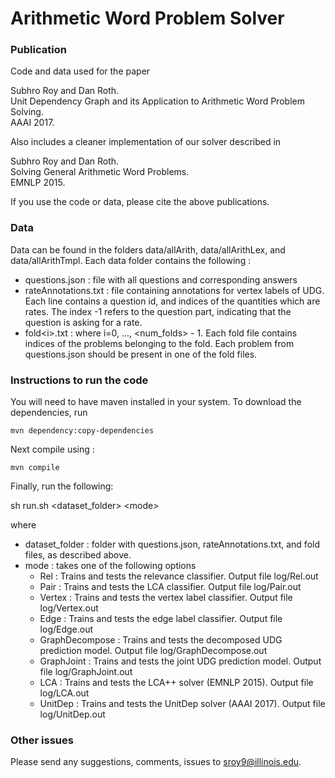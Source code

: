 # Arithmetic Word Problem Solver


### Publication

Code and data used for the paper

  Subhro Roy and Dan Roth.  
  Unit Dependency Graph and its Application to Arithmetic Word Problem Solving.  
  AAAI 2017.

Also includes a cleaner implementation of our solver described in

  Subhro Roy and Dan Roth.  
  Solving General Arithmetic Word Problems.  
  EMNLP 2015.

If you use the code or data, please cite the above publications.


### Data

Data can be found in the folders data/allArith, data/allArithLex, and data/allArithTmpl. Each data folder contains the following :

* questions.json :  file with all questions and corresponding answers
* rateAnnotations.txt : file containing annotations for vertex labels of UDG. Each line contains a question id, and indices of the quantities which are rates. The index -1 refers to the question part, indicating that the question is asking for a rate.
* fold\<i\>.txt : where i=0, ..., \<num_folds\> - 1. Each fold file contains indices of the problems belonging to the fold. Each problem from questions.json should be present in one of the fold files.   


### Instructions to run the code

You will need to have maven installed in your system. To download the 
dependencies, run

    mvn dependency:copy-dependencies
        
Next compile using : 
    
    mvn compile     

Finally, run the following:

  sh run.sh \<dataset_folder\> \<mode\>

where 
  
  * dataset_folder : folder with questions.json, rateAnnotations.txt, and fold files, as described above.
  * mode : takes one of the following options
    * Rel : Trains and tests the relevance classifier. Output file log/Rel.out
    * Pair : Trains and tests the LCA classifier. Output file log/Pair.out
    * Vertex : Trains and tests the vertex label classifier. Output file log/Vertex.out
    * Edge : Trains and tests the edge label classifier. Output file log/Edge.out
    * GraphDecompose : Trains and tests the decomposed UDG prediction model. Output file log/GraphDecompose.out
    * GraphJoint : Trains and tests the joint UDG prediction model. Output file log/GraphJoint.out
    * LCA : Trains and tests the LCA++ solver (EMNLP 2015). Output file log/LCA.out
    * UnitDep : Trains and tests the UnitDep solver (AAAI 2017). Output file log/UnitDep.out


### Other issues
 
Please send any suggestions, comments, issues to sroy9@illinois.edu.





